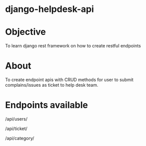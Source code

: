 # django-helpdesk-api

# Objective
To learn django rest framework on how to create restful endpoints

# About
To create endpoint apis with CRUD methods for user to submit complains/issues as ticket to help desk team.

# Endpoints available
/api/users/

/api/ticket/

/api/category/
